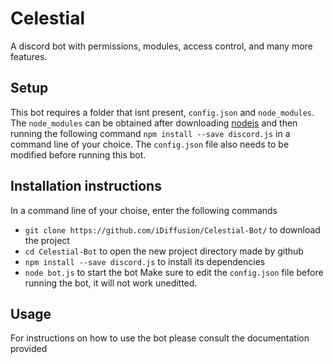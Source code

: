 # Celestial
A discord bot with permissions, modules, access control, and many more features.

## Setup
This bot requires a folder that isnt present, `config.json` and `node_modules`. The `node_modules` can be obtained after downloading [nodejs](https://nodejs.org/en/) and then running the following command `npm install --save discord.js` in a command line of your choice. The `config.json` file also needs to be modified before running this bot.

## Installation instructions
In a command line of your choise, enter the following commands
- `git clone https://github.com/iDiffusion/Celestial-Bot/` to download the project
- `cd Celestial-Bot` to open the new project directory made by github
- `npm install --save discord.js` to install its dependencies
- `node bot.js` to start the bot
Make sure to edit the `config.json` file before running the bot, it will not work uneditted.

## Usage
For instructions on how to use the bot please consult the documentation provided
